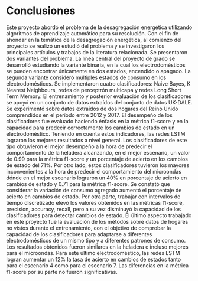# Conclusiones

Este proyecto abordó el problema de la desagregación energética utilizando algoritmos de aprendizaje automático para su resolución. Con el fin de ahondar en la temática de la desagregación energética, al comienzo del proyecto se realizó un estudió del problema y se investigaron los principales artículos y trabajos de la literatura relacionada.
Se presentaron dos variantes del problema. La línea central del proyecto de grado se desarrolló estudiando la variante binaria, en la cual los electrodomésticos se pueden encontrar únicamente en dos estados, encendido o apagado. La segunda variante consideró múltiples estados de consumo en los electrodomésticos.
Se implementaron cuatro clasificadores: Naive Bayes, K Nearest Neighbours,  redes de perceptrón multicapa y redes Long Short Term Memory. El entrenamiento y posterior evaluación de los clasificadores se apoyó en un conjunto de datos extraídos del conjunto de datos UK-DALE. Se experimentó sobre datos extraídos de dos hogares del Reino Unido comprendidos en el período entre 2012 y 2017.
El desempeño de los clasificadores fue evaluado haciendo énfasis en la métrica f1-score y en la capacidad para predecir correctamente los cambios de estado en un electrodoméstico. Teniendo en cuenta estos indicadores, las redes LSTM lograron los mejores resultados a nivel general. Los clasificadores de este tipo obtuvieron el mejor desempeño a la hora de predecir el comportamiento de la heladera alcanzando, en el mejor escenario, un valor de 0.99 para la métrica f1-score y un porcentaje de acierto en los cambios de estado del 71%. Por otro lado, estos clasificadores tuvieron los mayores inconvenientes a la hora de predecir el comportamiento del microondas dónde en el mejor escenario lograron un 40% en porcentaje de acierto en cambios de estado y 0.71 para la métrica f1-score. Se constató que considerar la variación de consumo agregado aumentó el porcentaje de acierto en cambios de estado. Por otra parte, trabajar con intervalos de tiempo discretizado elevó los valores obtenidos en las métricas f1-score, precision, accuracy, recall, pero a su vez disminuyó la capacidad de los clasificadores para detectar cambios de estado.
El último aspecto trabajado en este proyecto fue la evaluación de los métodos sobre datos de hogares no vistos durante el entrenamiento, con el objetivo de comprobar la capacidad de los clasificadores para adaptarse a diferentes electrodomésticos de un mismo tipo y a diferentes patrones de consumo. Los resultados obtenidos fueron similares en la heladera e incluso mejores para el microondas. Para este último electrodoméstico, las redes LSTM logran aumentar un 12% la tasa de acierto en cambios de estados tanto para el escenario 4 como para el escenario 7. Las diferencias en la métrica f1-score por su parte no fueron significativas.